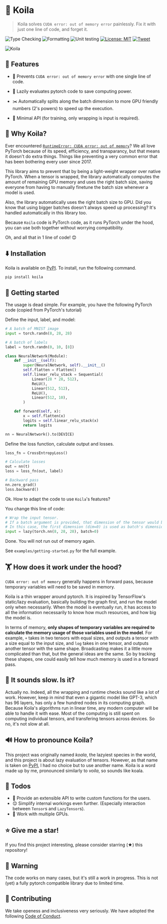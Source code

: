 # 🐨 Koila

> Koila solves `CUDA error: out of memory error` painlessly.
> Fix it with just one line of code, and forget it.

![Type Checking](https://github.com/rentruewang/koila/actions/workflows/typecheck.yaml/badge.svg)
![Formatting](https://github.com/rentruewang/koila/actions/workflows/format.yaml/badge.svg)
![Unit testing](https://github.com/rentruewang/koila/actions/workflows/unittest.yaml/badge.svg)
[![License: MIT](https://img.shields.io/badge/License-MIT-yellow.svg)](https://opensource.org/licenses/MIT)
[![Tweet](https://img.shields.io/twitter/url/http/shields.io.svg?style=social)](https://twitter.com/intent/tweet?text=Never%20worry%20about%20out%20of%20memory%20errors%20again&url=https://github.com/rentruewang/koila&hashtags=pytorch,outofmemory)

![Koila](./assets/koila.png)

## 🚀 Features

- 🙅 Prevents `CUDA error: out of memory error` with one single line of code.

- 🦥 Lazily evaluates pytorch code to save computing power.

- ✂️ Automatically splits along the batch dimension to more GPU friendly numbers (2's powers) to speed up the execution.

- 🤏 Minimal API (for training, only wrapping is input is required).

## 🤔 Why Koila?

Ever encountered [`RuntimeError: CUDA error: out of memory`](https://github.com/pytorch/pytorch/issues/958#issuecomment-285090162)?
We all love PyTorch because of its speed, efficiency, and transparancy, but that means it doesn't do extra things. Things like preventing a very common error that has been bothering every user since 2017.

This library aims to prevent that by being a light-weight wrapper over native PyTorch. When a tensor is wrapped, the library automatically computes the amount of remaining GPU memory and uses the right batch size, saving everyone from having to manually finetune the batch size whenever a model is used.

Also, the library automatically uses the right batch size to GPU. Did you know that using bigger batches doesn't always speed up processing? It's handled automatically in this library too.

Because `Koila` code is PyTorch code, as it runs PyTorch under the hood, you can use both together without worrying compatibility.

Oh, and all that in 1 line of code! 😊

## ⬇️ Installation

Koila is available on [PyPI](https://pypi.org/project/koila/). To install, run the following command.

```bash
pip install koila
```

## 🏃 Getting started

The usage is dead simple. For example, you have the following PyTorch code (copied from PyTorch's tutorial)

Define the input, label, and model:

```python
# A batch of MNIST image
input = torch.randn(8, 28, 28)

# A batch of labels
label = torch.randn(0, 10, [8])

class NeuralNetwork(Module):
    def __init__(self):
        super(NeuralNetwork, self).__init__()
        self.flatten = Flatten()
        self.linear_relu_stack = Sequential(
            Linear(28 * 28, 512),
            ReLU(),
            Linear(512, 512),
            ReLU(),
            Linear(512, 10),
        )

    def forward(self, x):
        x = self.flatten(x)
        logits = self.linear_relu_stack(x)
        return logits

nn = NeuralNetwork().to(DEVICE)
```

Define the loss function, calculate output and losses.

```python
loss_fn = CrossEntropyLoss()

# Calculate losses
out = nn(t)
loss = loss_fn(out, label)

# Backward pass
nn.zero_grad()
loss.backward()
```

Ok. How to adapt the code to use `Koila`'s features?

You change this line of code:

```python
# Wrap the input tensor.
# If a batch argument is provided, that dimension of the tensor would be treated as the batch.
# In this case, the first dimension (dim=0) is used as batch's dimension.
input = lazy(torch.nn(8, 28, 28), batch=0)
```

Done. You will not run out of memory again.

See `examples/getting-started.py` for the full example.

## 🏋️ How does it work under the hood?

`CUDA error: out of memory` generally happens in forward pass, because temporary variables will need to be saved in memory.

Koila is a thin wrapper around pytorch. It is inspired by TensorFlow's static/lazy evaluation, basically building the graph first, and run the model only when necessarily. When the model is eventually run, it has access to all the information necessarily to know how much resources, and how big the model is.

In terms of memory, **only shapes of temporary variables are required to calculate the memory usage of those variables used in the model**. For example, `+` takes in two tensors with equal sizes, and outputs a tensor with a size equal to the input size, and `log` takes in one tensor, and outputs another tensor with the same shape. Broadcasting makes it a little more complicated than that, but the general ideas are the same. So by tracking these shapes, one could easily tell how much memory is used in a forward pass.

## 🐌 It sounds slow. Is it?

Actually no. Indeed, all the wrapping and runtime checks sound like a lot of work. However, keep in mind that even a gigantic model like GPT-3, which has 96 layers, has only a few hundred nodes in its computing graph. Because Koila's algorithms run in linear time, any modern computer will be able to handle it with ease. Most of the computing is still spent on computing individual tensors, and transfering tensors across devices. So no, it's not slow at all.

## 🔊 How to pronounce Koila?

This project was originally named _koala_, the lazyiest species in the world, and this project is about lazy evaluation of tensors. However, as that name is taken on [PyPI](https://pypi.org/project/koala/), I had no choice but to use another name. Koila is a word made up by me, pronounced similarly to _voila_, so sounds like koala.

## 📝 Todos

- 🧩 Provide an extensible API to write custom functions for the users.
- 😌 Simplify internal workings even further. (Especially interaction between `Tensor`s and `LazyTensor`s).
- 🍪 Work with multiple GPUs.

## ⭐ Give me a star!

If you find this project interesting, please consider starring (★) this repository!

## 🚧 Warning

The code works on many cases, but it's still a work in progress. This is not (yet) a fully pytorch compatible library due to limited time.

## 🥰 Contributing

We take openess and inclusiveness very seriously. We have adopted the following [Code of Conduct](./CODE_OF_CONDUCT.md).
